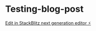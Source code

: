 # Testing-blog-post

[Edit in StackBlitz next generation editor ⚡️](https://stackblitz.com/~/github.com/Aryandec/Testing-blog-post)